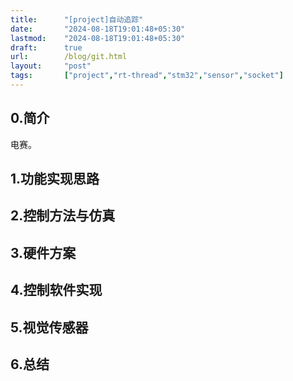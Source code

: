 ```yaml
---
title:      "[project]自动追踪"
date:       "2024-08-18T19:01:48+05:30"
lastmod:    "2024-08-18T19:01:48+05:30"
draft:      true
url:        /blog/git.html
layout:     "post"
tags:       ["project","rt-thread","stm32","sensor","socket"]
---
```




## 0.简介

电赛。


## 1.功能实现思路



## 2.控制方法与仿真


## 3.硬件方案



## 4.控制软件实现

## 5.视觉传感器

## 6.总结
